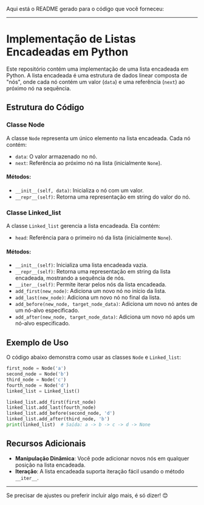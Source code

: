 Aqui está o README gerado para o código que você forneceu:

---

# Implementação de Listas Encadeadas em Python

Este repositório contém uma implementação de uma lista encadeada em Python. A lista encadeada é uma estrutura de dados linear composta de "nós", onde cada nó contém um valor (`data`) e uma referência (`next`) ao próximo nó na sequência.

## Estrutura do Código

### Classe Node
A classe `Node` representa um único elemento na lista encadeada. Cada nó contém:
- `data`: O valor armazenado no nó.
- `next`: Referência ao próximo nó na lista (inicialmente `None`).

#### Métodos:
- `__init__(self, data)`: Inicializa o nó com um valor.
- `__repr__(self)`: Retorna uma representação em string do valor do nó.

### Classe Linked_list
A classe `Linked_list` gerencia a lista encadeada. Ela contém:
- `head`: Referência para o primeiro nó da lista (inicialmente `None`).

#### Métodos:
- `__init__(self)`: Inicializa uma lista encadeada vazia.
- `__repr__(self)`: Retorna uma representação em string da lista encadeada, mostrando a sequência de nós.
- `__iter__(self)`: Permite iterar pelos nós da lista encadeada.
- `add_first(new_node)`: Adiciona um novo nó no início da lista.
- `add_last(new_node)`: Adiciona um novo nó no final da lista.
- `add_before(new_node, target_node_data)`: Adiciona um novo nó antes de um nó-alvo especificado.
- `add_after(new_node, target_node_data)`: Adiciona um novo nó após um nó-alvo especificado.

## Exemplo de Uso
O código abaixo demonstra como usar as classes `Node` e `Linked_list`:

```python
first_node = Node('a')
second_node = Node('b')
third_node = Node('c')
fourth_node = Node('d')
linked_list = Linked_list()

linked_list.add_first(first_node)
linked_list.add_last(fourth_node)
linked_list.add_before(second_node, 'd')
linked_list.add_after(third_node, 'b')
print(linked_list)  # Saída: a -> b -> c -> d -> None
```

## Recursos Adicionais
- **Manipulação Dinâmica**: Você pode adicionar novos nós em qualquer posição na lista encadeada.
- **Iteração**: A lista encadeada suporta iteração fácil usando o método `__iter__`.

---

Se precisar de ajustes ou preferir incluir algo mais, é só dizer! 😊
